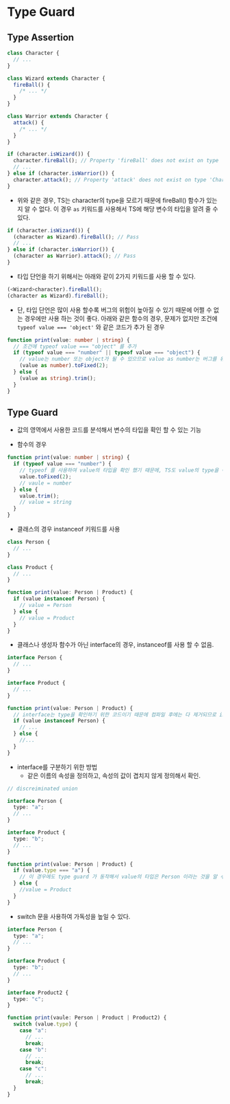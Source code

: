 # Type Guard

## Type Assertion

```typescript
class Character {
  // ...
}

class Wizard extends Character {
  fireBall() {
    /* ... */
  }
}

class Warrior extends Character {
  attack() {
    /* ... */
  }
}

if (character.isWizard()) {
  character.fireBall(); // Property 'fireBall' does not exist on type 'Character'.
  // ...
} else if (character.isWarrior()) {
  character.attack(); // Property 'attack' does not exist on type 'Character'.
}
```

- 위와 같은 경우, TS는 character의 type을 모르기 때문에 fireBall() 함수가 있는지 알 수 없다. 이 경우 `as` 키워드를 사용해서 TS에 해당 변수의 타입을 알려 줄 수 있다.

```typescript
if (character.isWizard()) {
  (character as Wizard).fireBall(); // Pass
  // ...
} else if (character.isWarrior()) {
  (character as Warrior).attack(); // Pass
}
```

- 타입 단언을 하기 위해서는 아래와 같이 2가지 키워드를 사용 할 수 있다.

```typescript
(<Wizard>character).fireBall();
(character as Wizard).fireBall();
```

- 단, 타입 단언은 많이 사용 할수록 버그의 위험이 높아질 수 있기 때문에 어쩔 수 없는 경우에만 사용 하는 것이 좋다. 아래와 같은 함수의 경우, 문제가 없지만 조건에 `typeof value === 'object'` 와 같은 코드가 추가 된 경우

```typescript
function print(value: number | string) {
  // 조건에 typeof value === "object" 를 추가
  if (typeof value === "number" || typeof value === "object") {
    // value는 number 또는 object가 될 수 있으므로 value as number는 버그를 유발 할 수 있다.
    (value as number).toFixed(2);
  } else {
    (value as string).trim();
  }
}
```

## Type Guard

- 값의 영역에서 사용한 코드를 분석해서 변수의 타입을 확인 할 수 있는 기능

- 함수의 경우

```typescript
function print(value: number | string) {
  if (typeof value === "number") {
    // typeof 를 사용하여 value의 타입을 확인 했기 때문에, TS도 value의 type을 이해할 수 있다. 그래서 value as number 와 같이 따로 명시하지 않아도 된다.
    value.toFixed(2);
    // vaule = number
  } else {
    value.trim();
    // value = string
  }
}
```

- 클래스의 경우 instanceof 키워드를 사용

```typescript
class Person {
  // ...
}

class Product {
  // ...
}

function print(value: Person | Product) {
  if (value instanceof Person) {
    // value = Person
  } else {
    // value = Product
  }
}
```

- 클래스나 생성자 함수가 아닌 interface의 경우, instanceof를 사용 할 수 없음.

```typescript
interface Person {
  // ...
}

interface Product {
  // ...
}

function print(value: Person | Product) {
  // interface는 type을 확인하기 위한 코드이기 때문에 컴파일 후에는 다 제거되므로 instanceof는 사용불가.
  if (value instanceof Person) {
    // ...
  } else {
    //...
  }
}
```

- interface를 구분하기 위한 방법
  - 같은 이름의 속성을 정의하고, 속성의 값이 겹치지 않게 정의해서 확인.

```typescript
// discreiminated union

interface Person {
  type: "a";
  // ...
}

interface Product {
  type: "b";
  // ...
}

function print(value: Person | Product) {
  if (value.type === "a") {
    // 이 경우에도 type guard 가 동작해서 value의 타입은 Person 이라는 것을 알 수 있음.
  } else {
    //value = Product
  }
}
```

- switch 문을 사용하여 가독성을 높일 수 있다.

```typescript
interface Person {
  type: "a";
  // ...
}

interface Product {
  type: "b";
  // ...
}

interface Product2 {
  type: "c";
}

function print(vaule: Person | Product | Product2) {
  switch (value.type) {
    case "a":
      // ...
      break;
    case "b":
      // ...
      break;
    case "c":
      // ...
      break;
  }
}
```
